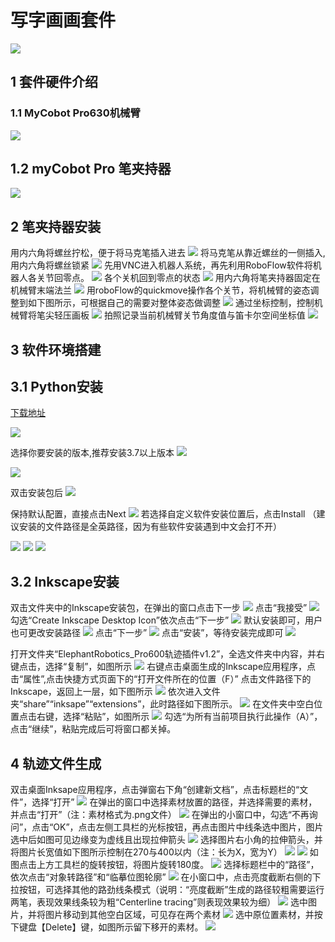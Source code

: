 # 写字画画套件
<img src="../../resources/7-ExamplesRobotsUsing/draw/draw.png" >

## 1 套件硬件介绍
### 1.1 MyCobot Pro630机械臂

<img src="../../resources/4-FirstInstallAndUse/pro 630 cn.png" >

## 1.2 myCobot Pro 笔夹持器

<img src="../../resources/7-ExamplesRobotsUsing/draw/tool.png" >

## 2 笔夹持器安装
用内六角将螺丝拧松，便于将马克笔插入进去
<img src="../../resources/7-ExamplesRobotsUsing/draw/image (5).png" >
将马克笔从靠近螺丝的一侧插入,用内六角将螺丝锁紧
<img src="../../resources/7-ExamplesRobotsUsing/draw/pen.png" >
先用VNC进入机器人系统，再先利用RoboFlow软件将机器人各关节回零点。
<img src="../../resources/7-ExamplesRobotsUsing/draw/image (6).png" >
各个关机回到零点的状态
<img src="../../resources/7-ExamplesRobotsUsing/draw/image (7).png" >
用内六角将笔夹持器固定在机械臂末端法兰
<img src="../../resources/7-ExamplesRobotsUsing/draw/image (8).png" >
用roboFlow的quickmove操作各个关节，将机械臂的姿态调整到如下图所示，可根据自己的需要对整体姿态做调整
<img src="../../resources/7-ExamplesRobotsUsing/draw/image (9).png" >
通过坐标控制，控制机械臂将笔尖轻压画板
<img src="../../resources/7-ExamplesRobotsUsing/draw/image (10).png" >
拍照记录当前机械臂关节角度值与笛卡尔空间坐标值
<img src="../../resources/7-ExamplesRobotsUsing/draw/image (11).png" >


## 3 软件环境搭建

## 3.1 Python安装

[下载地址](https://www.python.org/downloads/windows/)

<img src="../../resources/7-ExamplesRobotsUsing/2.5D/python.png" >

选择你要安装的版本,推荐安装3.7以上版本
<img src="../../resources/7-ExamplesRobotsUsing/2.5D/python1.png" >

<img src="../../resources/7-ExamplesRobotsUsing/2.5D/python2.png" >

双击安装包后
<img src="../../resources/7-ExamplesRobotsUsing/2.5D/python3.png" >

保持默认配置，直接点击Next
<img src="../../resources/7-ExamplesRobotsUsing/2.5D/python4.png" >
若选择自定义软件安装位置后，点击Install
（建议安装的文件路径是全英路径，因为有些软件安装遇到中文会打不开）

<img src="../../resources/7-ExamplesRobotsUsing/2.5D/python5.png" >

<img src="../../resources/7-ExamplesRobotsUsing/2.5D/python6.png" >

<img src="../../resources/7-ExamplesRobotsUsing/2.5D/python7.png" >

## 3.2 Inkscape安装
双击文件夹中的Inkscape安装包，在弹出的窗口点击下一步
<img src="../../resources/7-ExamplesRobotsUsing/draw/1.png" >
点击“我接受”
<img src="../../resources/7-ExamplesRobotsUsing/draw/2.png" >
勾选“Create Inkscape Desktop Icon”依次点击“下一步”
<img src="../../resources/7-ExamplesRobotsUsing/draw/3.png" >
默认安装即可，用户也可更改安装路径
<img src="../../resources/7-ExamplesRobotsUsing/draw/4.png" >
点击“下一步”
<img src="../../resources/7-ExamplesRobotsUsing/draw/5.png" >
点击“安装”，等待安装完成即可
<img src="../../resources/7-ExamplesRobotsUsing/draw/6.png" >

打开文件夹“ElephantRobotics_Pro600轨迹插件v1.2”，全选文件夹中内容，并右键点击，选择“复制”，如图所示
<img src="../../resources/7-ExamplesRobotsUsing/draw/image (13).png" >
右键点击桌面生成的Inkscape应用程序，点击“属性”,点击快捷方式页面下的“打开文件所在的位置（F）”
点击文件路径下的Inkscape，返回上一层，如下图所示
<img src="../../resources/7-ExamplesRobotsUsing/draw/image (14).png" >
依次进入文件夹“share”“inksape”“extensions”，此时路径如下图所示。
<img src="../../resources/7-ExamplesRobotsUsing/draw/image (15).png" >
在文件夹中空白位置点击右键，选择“粘贴”，如图所示
<img src="../../resources/7-ExamplesRobotsUsing/draw/image (16).png" >
勾选“为所有当前项目执行此操作（A）”，点击“继续”，粘贴完成后可将窗口都关掉。

## 4 轨迹文件生成
双击桌面Inksape应用程序，点击弹窗右下角“创建新文档”，点击标题栏的“文件”，选择“打开”
<img src="../../resources/7-ExamplesRobotsUsing/draw/image (17).png" >
在弹出的窗口中选择素材放置的路径，并选择需要的素材，并点击“打开”（注：素材格式为.png文件）
<img src="../../resources/7-ExamplesRobotsUsing/draw/image (18).png" >
在弹出的小窗口中，勾选“不再询问”，点击“OK”，点击左侧工具栏的光标按钮，再点击图片中线条选中图片，图片选中后如图可见边缘变为虚线且出现拉伸箭头
<img src="../../resources/7-ExamplesRobotsUsing/draw/image (19).png" >
选择图片右小角的拉伸箭头，并将图片长宽值如下图所示控制在270与400以内（注：长为X，宽为Y）
<img src="../../resources/7-ExamplesRobotsUsing/draw/image (20).png" >
<img src="../../resources/7-ExamplesRobotsUsing/draw/image (21).png" >
如图点击上方工具栏的旋转按钮，将图片旋转180度。
<img src="../../resources/7-ExamplesRobotsUsing/draw/image (22).png" >
选择标题栏中的“路径”，依次点击“对象转路径”和“临摹位图轮廓”
<img src="../../resources/7-ExamplesRobotsUsing/draw/image (23).png" >
在小窗口中，点击亮度截断右侧的下拉按钮，可选择其他的路劲线条模式（说明：“亮度截断”生成的路径较粗需要运行两笔，表现效果线条较为粗“Centerline tracing”则表现效果较为细）
<img src="../../resources/7-ExamplesRobotsUsing/draw/image (24).png" >
选中图片，并将图片移动到其他空白区域，可见存在两个素材
<img src="../../resources/7-ExamplesRobotsUsing/draw/image (25).png" >
选中原位置素材，并按下键盘【Delete】键，如图所示留下移开的素材。
<img src="../../resources/7-ExamplesRobotsUsing/draw/image (26).png" >

